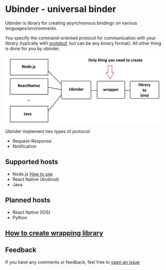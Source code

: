 # Ubinder - universal binder

Ubinder is library for creating asynchronous bindings on various languages/environments.

You specify the command-oriented protocol for communication with your library (typically with [protobuf](https://developers.google.com/protocol-buffers/), but can be any binary format).
All other thing is done for you by ubinder.

<p align="center">
 <img src="/docs/images/ubinder_overview.png" width="550"/>
</p>

Ubinder implement two types of protocol:
* Request-Response
* Notification

## Supported hosts

* Node.js [How to use](./src/node/README.md)
* React Native (Android)
* Java

## Planned hosts

* React Native (IOS)
* Python


## [How to create wrapping library](./HowToWrap.md)

## Feedback

If you have any comments or feedback, feel free to [open an issue](https://github.com/teams2ua/ubinder)